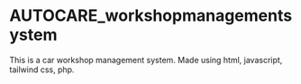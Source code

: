 # AUTOCARE_workshopmanagementsystem
This is a car workshop management system. Made using html, javascript, tailwind css, php.
